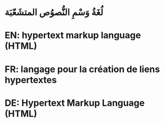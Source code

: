 # لُغَةُ وَسْمِ النُّصوُص المتشَعّبَة

# EN: hypertext markup language (HTML)

# FR: langage pour la création de liens hypertextes

# DE: Hypertext Markup Language (HTML)
